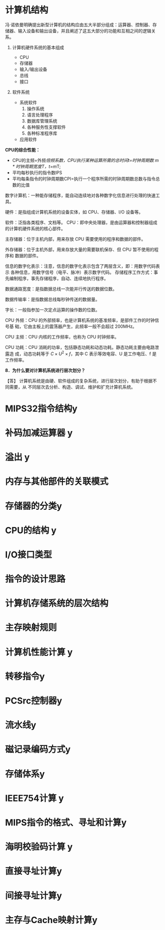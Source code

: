 

# 计算机结构

冯·诺依曼明确提出新型计算机的结构应由五大半部分组成：运算器、控制器、存储器、输入设备和输出设备，并且阐述了这五大部分的功能和互相之间的逻辑关系。

1. 计算机硬件系统的基本组成
   - CPU
   - 存储器
   - 输入/输出设备
   - 总线
   - 接口

2. 软件系统
   - 系统软件
     1. 操作系统
     2. 语言处理程序
     3. 数据库管理系统
     4. 各种服务性支撑软件
     5. 各种标准程序库
   - 应用软件



**CPU的综合性能：**

- CPU的主频=外频*倍频系数，CPU执行某种运算所需的总时间t=时钟周期数 m * 时钟周期宽度T，t=m*T;
- 平均每秒执行的指令数IPS
- 平均每条指令的时钟周期数CPI=执行一个程序所需的时钟周期数总数与指令总数的比值



数字计算机：一种能存储程序，能自动连续地对各种数字化信息进行处理的快速工具。

 硬件：是指组成计算机系统的设备实体，如 CPU、存储器、I/O 设备等。 

软件：泛指各类程序、文档等。 CPU：即中央处理器，是由运算器和控制器组成的计算机硬件系统的核心部件。 

主存储器：位于主机内部，用来存放 CPU 需要使用的程序和数据的部件。 

外存储器：位于主机外部，用来存放大量的需要联机保存、但 CPU 暂不使用的程序和 数据的部件。 

信息的数字化表示：注意，信息的数字化表示包含了两层含义，即：用数字代码表示 各种信息，用数字信号（电平、脉冲）表示数字代码。 存储程序工作方式：事先编制程序，事先存储程序，自动、连续地执行程序。

 数据通路宽度：是指数据总线一次能并行传送的数据位数。 

数据传输率：是指数据总线每秒钟传送的数据量。 

字长：一般指参加一次定点运算的操作数的位数。

CPU 外频：CPU 的外部频率，也是计算机系统的基准频率，是部件工作的时钟信号基 础，它由主板上的震荡器产生，此频率一般不会超过 200MHz。

CPU 主频：CPU 内核的工作频率，也称为 CPU 时钟频率。 

CPU 功耗：CPU 消耗的功率，包括静态功耗和动态功耗。静态功耗主要由电路泄露造 成，动态功耗等于 $C×U^2×f$，其中 C 表示等效电容、U 是工作电压、f 是工作频率。



**8．为什么要对计算机系统进行层次划分？** 

【答】 计算机系统是由硬、软件组成的复杂系统，进行层次划分，有助于根据不同需要，从 不同层次去分析、构造、调试、维护和扩充计算机系统。



# MIPS32指令结构y

# 补码加减运算器 y

# 溢出 y

# 内存与其他部件的关联模式

# 存储器的分类y

# CPU的结构 y

# I/O接口类型

# 指令的设计思路

# 计算机存储系统的层次结构

# 主存映射规则

# 计算机性能计算 y

# 转移指令y

# PCSrc控制器y

# 流水线y

# 磁记录编码方式y

# 存储体系y

# IEEE754计算 y

# MIPS指令的格式、寻址和计算y

# 海明校验码计算 y

# 直接寻址计算y

# 间接寻址计算y

# 主存与Cache映射计算y

